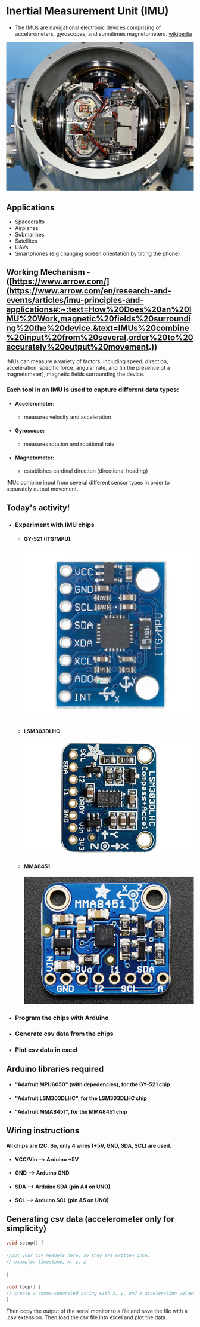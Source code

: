 # Inertial Measurement Unit (IMU)

- The IMUs are navigational electronic devices comprising of accelerometers, gyroscopes, and sometimes magnetometers. [wikipedia](https://en.wikipedia.org/wiki/Inertial_measurement_unit)

![Apollo_11_IMU](images/Apollo_11_IMU.PNG)

## Applications

- Spacecrafts
- Airplanes
- Submarines
- Satellites
- UAVs
- Smartphones (e.g changing screen orientation by tilting the phone)

## Working Mechanism - ([https://www.arrow.com/](https://www.arrow.com/en/research-and-events/articles/imu-principles-and-applications#:~:text=How%20Does%20an%20IMU%20Work,magnetic%20fields%20surrounding%20the%20device.&text=IMUs%20combine%20input%20from%20several,order%20to%20accurately%20output%20movement.))

IMUs can measure a variety of factors, including speed, direction, acceleration, specific force, angular rate, and (in the presence of a magnetometer), magnetic fields surrounding the device.

### Each tool in an IMU is used to capture different data types:

- #### Accelerometer: 
	- measures velocity and acceleration

- #### Gyroscope: 
	- measures rotation and rotational rate

- #### Magnetometer: 
	- establishes cardinal direction (directional heading)

IMUs combine input from several different sensor types in order to accurately output movement.

## Today's activity!

- ### Experiment with IMU chips
	- #### GY-521 (ITG/MPU)
		![GY-521](images/GY-521.PNG)
	- #### LSM303DLHC
		![GY-521](images/LSM303DLHC.PNG)
	- #### MMA8451
		![GY-521](images/MMA8451.PNG)
- ### Program the chips with Arduino
- ### Generate csv data from the chips
- ### Plot csv data in excel

## Arduino libraries required

- #### "Adafruit MPU6050" (with depedencies), for the GY-521 chip
- #### "Adafruit LSM303DLHC", for the LSM303DLHC chip
- #### "Adafruit MMA8451", for the MMA8451 chip

## Wiring instructions

#### All chips are I2C. So, only 4 wires (+5V, GND, SDA, SCL) are used.

- #### VCC/Vin --> Arduino +5V
- #### GND --> Arduino GND
- #### SDA --> Arduino SDA (pin A4 on UNO)
- #### SCL --> Arduino SCL (pin A5 on UNO)

## Generating csv data (accelerometer only for simplicity) 

```c
void setup() {

//put your CSV headers here, so they are written once.
// example: timestamp, x, y, z

}

void loop() {
// create a comma-separated string with x, y, and z acceleration values in m/s2 and use the built-in millis() function as a timestamp
}
```
Then copy the output of the serial monitor to a file and save the file with a .csv extension.
Then load the csv file into excel and plot the data.


